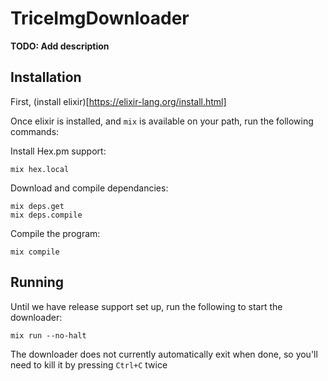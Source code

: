 # TriceImgDownloader

**TODO: Add description**

## Installation

First, (install elixir)[https://elixir-lang.org/install.html]

Once elixir is installed, and `mix` is available on your path, run the following commands:

Install Hex.pm support:
```
mix hex.local
```

Download and compile dependancies:
```
mix deps.get
mix deps.compile
```

Compile the program:
```
mix compile
```

## Running

Until we have release support set up, run the following to start the downloader:
```
mix run --no-halt
```

The downloader does not currently automatically exit when done, so you'll need to kill it by pressing `Ctrl+C` twice
